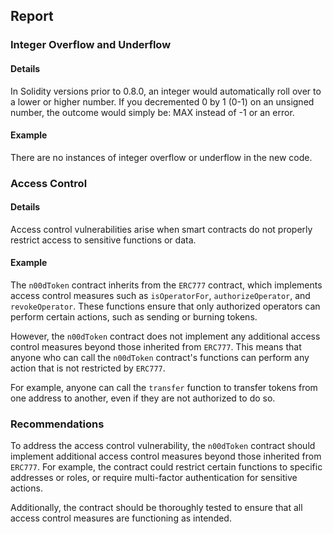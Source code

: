 

## Report

### Integer Overflow and Underflow

#### Details

In Solidity versions prior to 0.8.0, an integer would automatically roll over to a lower or higher number. If you decremented 0 by 1 (0-1) on an unsigned number, the outcome would simply be: MAX instead of -1 or an error. 

#### Example

There are no instances of integer overflow or underflow in the new code.

### Access Control

#### Details

Access control vulnerabilities arise when smart contracts do not properly restrict access to sensitive functions or data. 

#### Example

The `n00dToken` contract inherits from the `ERC777` contract, which implements access control measures such as `isOperatorFor`, `authorizeOperator`, and `revokeOperator`. These functions ensure that only authorized operators can perform certain actions, such as sending or burning tokens. 

However, the `n00dToken` contract does not implement any additional access control measures beyond those inherited from `ERC777`. This means that anyone who can call the `n00dToken` contract's functions can perform any action that is not restricted by `ERC777`. 

For example, anyone can call the `transfer` function to transfer tokens from one address to another, even if they are not authorized to do so. 

### Recommendations

To address the access control vulnerability, the `n00dToken` contract should implement additional access control measures beyond those inherited from `ERC777`. For example, the contract could restrict certain functions to specific addresses or roles, or require multi-factor authentication for sensitive actions. 

Additionally, the contract should be thoroughly tested to ensure that all access control measures are functioning as intended.